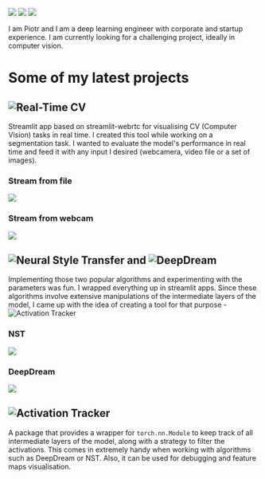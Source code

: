 [<img src="https://img.shields.io/badge/linkedin-%230077B5.svg?&style=for-the-badge&logo=linkedin&logoColor=white" />](https://www.linkedin.com/in/piotr-lachert-0b671a150/) [<img src="https://img.shields.io/badge/medium-%2312100E.svg?&style=for-the-badge&logo=medium&logoColor=white" />](https://medium.com/@pmlachert) 
[<img src="https://img.shields.io/badge/Gmail-D14836?style=for-the-badge&logo=gmail&logoColor=white" />](mailto:pmlachert@gmail.com)



I am Piotr and I am a deep learning engineer with corporate and startup experience. I am currently looking for a challenging project, ideally in computer vision. 




# Some of my latest projects

## ![Real-Time CV](https://github.com/plachert/real_time_cv)
Streamlit app based on streamlit-webrtc for visualising CV (Computer Vision) tasks in real time. I created this tool while working on a segmentation task. I wanted to evaluate the model's performance in real time and feed it with any input I desired (webcamera, video file or a set of images).

### Stream from file
![](https://github.com/plachert/real_time_cv/blob/main/examples/yolov8.gif)

### Stream from webcam
![](https://github.com/plachert/plachert/blob/main/images/real_time_cv_webcam.gif)

## ![Neural Style Transfer](https://github.com/plachert/neural-style-transfer) and ![DeepDream](https://github.com/plachert/deep-dream-visualiser)
Implementing those two popular algorithms and experimenting with the parameters was fun. I wrapped everything up in streamlit apps. Since these algorithms involve extensive manipulations of the intermediate layers of the model, I came up with the idea of creating a tool for that purpose - ![Activation Tracker](https://github.com/plachert/activation_tracker)

### NST
![](https://github.com/plachert/neural-style-transfer/blob/main/examples/nst_short_demo.gif)

### DeepDream
![](https://github.com/plachert/deep-dream-visualiser/blob/main/examples/deep_dream_amplify_short_demo.gif)

## ![Activation Tracker](https://github.com/plachert/activation_tracker)
A package that provides a wrapper for `torch.nn.Module` to keep track of all intermediate layers of the model, along with a strategy to filter the activations. This comes in extremely handy when working with algorithms such as DeepDream or NST. Also, it can be used for debugging and feature maps visualisation.


<!--
**plachert/plachert** is a ✨ _special_ ✨ repository because its `README.md` (this file) appears on your GitHub profile.

Here are some ideas to get you started:

- 🔭 I’m currently working on ...
- 🌱 I’m currently learning ...
- 👯 I’m looking to collaborate on ...
- 🤔 I’m looking for help with ...
- 💬 Ask me about ...
- 📫 How to reach me: ...
- 😄 Pronouns: ...
- ⚡ Fun fact: ...
-->
